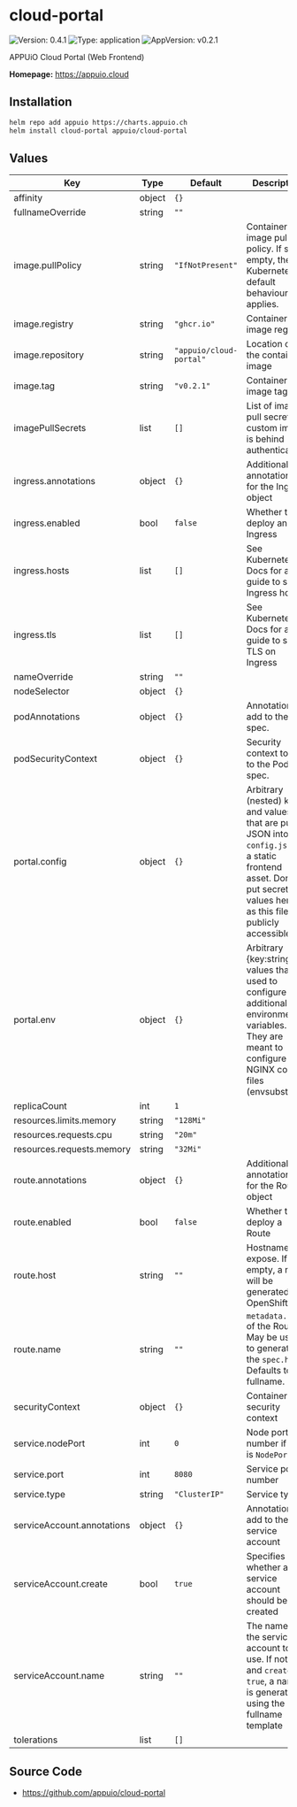 # cloud-portal

![Version: 0.4.1](https://img.shields.io/badge/Version-0.4.1-informational?style=flat-square) ![Type: application](https://img.shields.io/badge/Type-application-informational?style=flat-square) ![AppVersion: v0.2.1](https://img.shields.io/badge/AppVersion-v0.2.1-informational?style=flat-square)

APPUiO Cloud Portal (Web Frontend)

**Homepage:** <https://appuio.cloud>

## Installation

```bash
helm repo add appuio https://charts.appuio.ch
helm install cloud-portal appuio/cloud-portal
```
<!---
The README.md file is automatically generated with helm-docs!

Edit the README.gotmpl.md template instead.
-->

## Values

| Key | Type | Default | Description |
|-----|------|---------|-------------|
| affinity | object | `{}` |  |
| fullnameOverride | string | `""` |  |
| image.pullPolicy | string | `"IfNotPresent"` | Container image pull policy. If set to empty, then Kubernetes default behaviour applies. |
| image.registry | string | `"ghcr.io"` | Container image registry |
| image.repository | string | `"appuio/cloud-portal"` | Location of the container image |
| image.tag | string | `"v0.2.1"` | Container image tag |
| imagePullSecrets | list | `[]` | List of image pull secrets if custom image is behind authentication. |
| ingress.annotations | object | `{}` | Additional annotations for the Ingress object |
| ingress.enabled | bool | `false` | Whether to deploy an Ingress |
| ingress.hosts | list | `[]` | See Kubernetes Docs for a guide to setup Ingress hosts |
| ingress.tls | list | `[]` | See Kubernetes Docs for a guide to setup TLS on Ingress |
| nameOverride | string | `""` |  |
| nodeSelector | object | `{}` |  |
| podAnnotations | object | `{}` | Annotations to add to the Pod spec. |
| podSecurityContext | object | `{}` | Security context to add to the Pod spec. |
| portal.config | object | `{}` | Arbitrary (nested) keys and values that are put as JSON into `config.json` as a static frontend asset. Don't put secret values here, as this file is publicly accessible. |
| portal.env | object | `{}` | Arbitrary {key:string} values that are used to configure additional environment variables. They are meant to configure NGINX config files (envsubst) |
| replicaCount | int | `1` |  |
| resources.limits.memory | string | `"128Mi"` |  |
| resources.requests.cpu | string | `"20m"` |  |
| resources.requests.memory | string | `"32Mi"` |  |
| route.annotations | object | `{}` | Additional annotations for the Route object |
| route.enabled | bool | `false` | Whether to deploy a Route |
| route.host | string | `""` | Hostname to expose. If empty, a name will be generated by OpenShift. |
| route.name | string | `""` | `metadata.name` of the Route. May be used to generate the `spec.host`. Defaults to fullname. |
| securityContext | object | `{}` | Container security context |
| service.nodePort | int | `0` | Node port number if `type` is `NodePort` |
| service.port | int | `8080` | Service port number |
| service.type | string | `"ClusterIP"` | Service type |
| serviceAccount.annotations | object | `{}` | Annotations to add to the service account |
| serviceAccount.create | bool | `true` | Specifies whether a service account should be created |
| serviceAccount.name | string | `""` | The name of the service account to use. If not set and `create` is `true`, a name is generated using the fullname template |
| tolerations | list | `[]` |  |

## Source Code

* <https://github.com/appuio/cloud-portal>

<!---
Common/Useful Link references from values.yaml
-->
[resource-units]: https://kubernetes.io/docs/concepts/configuration/manage-resources-containers/#resource-units-in-kubernetes
[prometheus-operator]: https://github.com/coreos/prometheus-operator
